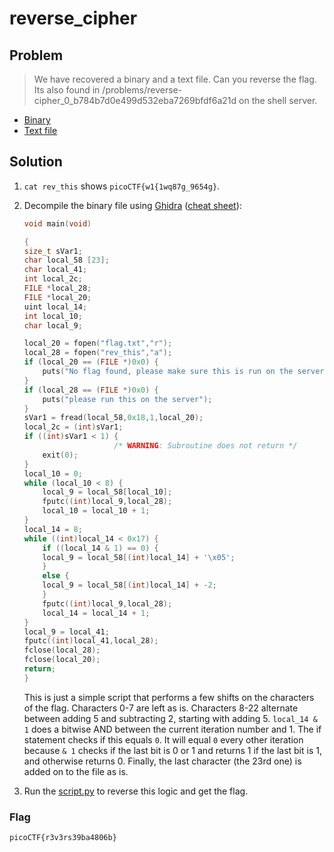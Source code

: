 # reverse_cipher

## Problem

> We have recovered a binary and a text file. Can you reverse the flag. Its also found in /problems/reverse-cipher_0_b784b7d0e499d532eba7269bfdf6a21d on the shell server.

* [Binary](./vuln)
* [Text file](./vuln.c)

## Solution

1. `cat rev_this` shows `picoCTF{w1{1wq87g_9654g}`.
2. Decompile the binary file using [Ghidra](https://ghidra-sre.org/) ([cheat sheet](https://ghidra-sre.org/CheatSheet.html)):

    ```c++
    void main(void)

    {
    size_t sVar1;
    char local_58 [23];
    char local_41;
    int local_2c;
    FILE *local_28;
    FILE *local_20;
    uint local_14;
    int local_10;
    char local_9;

    local_20 = fopen("flag.txt","r");
    local_28 = fopen("rev_this","a");
    if (local_20 == (FILE *)0x0) {
        puts("No flag found, please make sure this is run on the server");
    }
    if (local_28 == (FILE *)0x0) {
        puts("please run this on the server");
    }
    sVar1 = fread(local_58,0x18,1,local_20);
    local_2c = (int)sVar1;
    if ((int)sVar1 < 1) {
                        /* WARNING: Subroutine does not return */
        exit(0);
    }
    local_10 = 0;
    while (local_10 < 8) {
        local_9 = local_58[local_10];
        fputc((int)local_9,local_28);
        local_10 = local_10 + 1;
    }
    local_14 = 8;
    while ((int)local_14 < 0x17) {
        if ((local_14 & 1) == 0) {
        local_9 = local_58[(int)local_14] + '\x05';
        }
        else {
        local_9 = local_58[(int)local_14] + -2;
        }
        fputc((int)local_9,local_28);
        local_14 = local_14 + 1;
    }
    local_9 = local_41;
    fputc((int)local_41,local_28);
    fclose(local_28);
    fclose(local_20);
    return;
    }
    ```

    This is just a simple script that performs a few shifts on the characters of the flag. Characters 0-7 are left as is. Characters 8-22 alternate between adding 5 and subtracting 2, starting with adding 5. `local_14 & 1` does a bitwise AND between the current iteration number and 1. The if statement checks if this equals `0`. It will equal `0` every other iteration because `& 1` checks if the last bit is 0 or 1 and returns 1 if the last bit is 1, and otherwise returns 0. Finally, the last character (the 23rd one) is added on to the file as is.

3. Run the [script.py](script.py) to reverse this logic and get the flag.

### Flag

`picoCTF{r3v3rs39ba4806b}`
